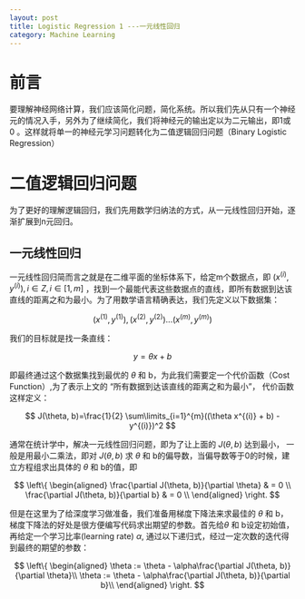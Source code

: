 ```yaml
---
layout: post
title: Logistic Regression 1 ---一元线性回归
category: Machine Learning
---
```


# 前言

要理解神经网络计算，我们应该简化问题，简化系统。所以我们先从只有一个神经元的情况入手，另外为了继续简化，我们将神经元的输出定以为二元输出，即1或0 。这样就将单一的神经元学习问题转化为二值逻辑回归问题（Binary Logistic Regression）

# 二值逻辑回归问题

为了更好的理解逻辑回归，我们先用数学归纳法的方式，从一元线性回归开始，逐渐扩展到n元回归。

## 一元线性回归

一元线性回归简而言之就是在二维平面的坐标体系下，给定m个数据点，即 $(x^{(i)}, y^{(i)}), i \in Z, i \in [1,m]$ ，找到一个最能代表这些数据点的直线，即所有数据到达该直线的距离之和为最小。为了用数学语言精确表达，我们先定义以下数据集：

$$
(x^{(1)}, y^{(1)}), (x^{(2)}, y^{(2)}) ... (x^{(m)}, y^{(m)})
$$

我们的目标就是找一条直线：

$$
y=\theta x + b
$$

即最终通过这个数据集找到最优的 $\theta$ 和 b，为此我们需要定一个代价函数（Cost Function）,为了表示上文的 “所有数据到达该直线的距离之和为最小”， 代价函数这样定义：

$$
J(\theta, b)=\frac{1}{2} \sum\limits_{i=1}^{m}((\theta x^{(i)} + b) - y^{(i)})^2
$$

通常在统计学中，解决一元线性回归问题，即为了让上面的  $J(\theta, b)$ 达到最小， 一般是用最小二乘法，即对 $J(\theta, b)$ 求 $\theta$ 和 b的偏导数，当偏导数等于0的时候，建立方程组求出具体的 $\theta$ 和 b的值，即

$$ \left\{
\begin{aligned}
\frac{\partial J(\theta, b)}{\partial \theta} & = 0 \\
\frac{\partial J(\theta, b)}{\partial b} & = 0 \\
\end{aligned}
\right.
$$

但是在这里为了给深度学习做准备，我们准备用梯度下降法来求最佳的 $\theta$ 和 b，梯度下降法的好处是很方便编写代码求出期望的参数。首先给$\theta$ 和 b设定初始值，再给定一个学习比率(learning rate) $\alpha$, 通过以下递归式，经过一定次数的迭代得到最终的期望的参数：

$$ \left\{
\begin{aligned}
\theta := \theta - \alpha\frac{\partial J(\theta, b)}{\partial \theta}\\
\theta := \theta - \alpha\frac{\partial J(\theta, b)}{\partial b}\\
\end{aligned}
\right.
$$